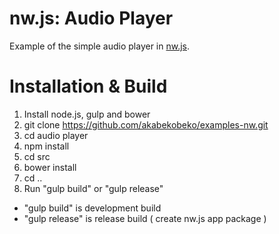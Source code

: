 # nw.js: Audio Player

Example of the simple audio player in [nw.js](https://github.com/nwjs/nw.js "nw.js").

# Installation & Build

1. Install node.js, gulp and bower
1. git clone https://github.com/akabekobeko/examples-nw.git
1. cd audio player
1. npm install
1. cd src
1. bower install
1. cd ..
1. Run "gulp build" or "gulp release"
 * "gulp build" is development build
 * "gulp release" is release build ( create nw.js app package )
